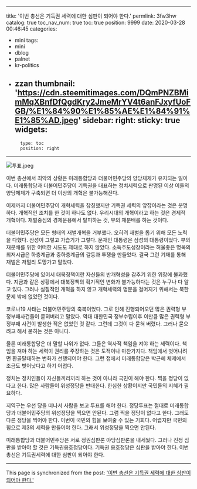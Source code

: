 
---
title: '이번 총선은 기득권 세력에 대한 심판이 되어야 한다.'
permlink: 3fw3hw
catalog: true
toc_nav_num: true
toc: true
position: 9999
date: 2020-03-28 00:46:45
categories:
- mini
tags:
- mini
- dblog
- palnet
- kr-politics
- zzan
thumbnail: 'https://cdn.steemitimages.com/DQmPNZBMimMqXBnfDfQgdKry2JmeMrYV4t6anFJxyfUoFGB/%E1%84%90%E1%85%AE%E1%84%91%E1%85%AD.jpeg'
sidebar:
    right:
        sticky: true
widgets:
    -
        type: toc
        position: right
---


![투표.jpeg](https://cdn.steemitimages.com/DQmPNZBMimMqXBnfDfQgdKry2JmeMrYV4t6anFJxyfUoFGB/%E1%84%90%E1%85%AE%E1%84%91%E1%85%AD.jpeg)


이번 총선에서 최악의 상황은 미래통합당과 더불어민주당의 양당체제가 유지되는 일이다. 미래통합당과 더불어민주당이 기득권을 대표하는 정치세력으로 판명된 이상 이들의 양당체제가 구축되면 더 이상의 개혁은 불가능해진다.

이제까지 더불어민주당이 개혁세력을 참칭했지만 기득권 세력의 앞잡이라는 것은 분명하다. 개혁적인 조치를 한 것이 하나도 없다. 우리시대의 개혁이라고 하는 것은 경제적 개혁이다. 재벌중심의 경제운용에서 탈피하는 것, 부의 재분배를 하는 것이다.

더불어민주당은 모든 형태의 재벌개혁을 거부했다. 오히려 재벌을 돕기 위해 모든 노력을 다했다. 삼성이 그렇고 가습기가 그렇다. 문재인 대통령은 삼성의 대통령이었다. 부의 재분배를 위한 어떠한 시도도 제대로 하지 않았다. 소득주도성장이라는 허울좋은 명목의 최저시급은 하층계급과 중하층계급의 갈등과 투쟁을 만들었다. 결국 그런 기재를 통해 재벌은 저멀리 도망가고 말았다.

더불어민주당에 있어서 대북정책이란 자신들의 반개혁성을 감추기 위한 위장에 불과했다. 지금과 같은 상황에서 대북정책의 획기적인 변화가 불가능하다는 것은 누구나 다 알고 있다. 그러나 실질적인 개혁을 하지 않고 개혁세력의 명분을 걸머지기 위해서는 북한문제 밖에 없었던 것이다.

코로나19 사태는 더불어민주당의 축복이었다. 그로 인해 진행되어오던 많은 권력형 부정부패사건들이 묻혀버리고 말았다. 역대 대한민국 정부수립이후 이만큼 많은 권력형 부정부패 사건이 발생한 적은 없었던 것 같다. 그런데 그것이 다 묻혀 버렸다. 그러나 묻으려고 해서 묻히는 것은 아니다.

물론 미래통합당은 더 말할 나위가 없다. 그들은 역사적 책임을 져야 하는 세력이다. 책임을 져야 하는 세력이 권리를 주장하는 것은 도적이나 마찬가지다. 책임에서 벗어나려면 환골탈태하는 변화가 선행되어야 한다. 그런 점에서 미래통합당은 박근혜 체제에서 조금도 벗어낫다고 하기 어렵다.

정치는 정치인들이 자신들끼리끼리 하는 것이 아니라 국민이 해야 한다. 찍을 정당이 없다고 한다. 많은 사람들이 위성정당을 반대한다. 한심한 상황이지만 국민들의 지혜가 필요하다.

지역구는 우선 당을 떠나서 사람을 보고 투표를 해야 한다. 정당투표는 절대로 미래통합당과 더불어민주당의 위성정당을 찍으면 안된다. 그럼 찍을 정당이 없다고 한다. 그래도 다른 정당을 찍어야 한다. 이번이 국민의 힘을 보여줄 수 있는 기회다. 어렵지만 국민의 힘으로 제3의 세력을 만들어야 한다. 그래서 위성정당을 찍으면 안된다.

미래통합당과 더불어민주당은 서로 정권심판론 야당심판론을 내세웠다. 그러나 진정 심판을 받아야 할 것은 기득권옹호정당이다. 기득권 옹호정당은 심판을 받아야 한다. 이번 총선은 기득권세력에 대한 심판이 되어야 한다.

- - -

This page is synchronized from the post: ['이번 총선은 기득권 세력에 대한 심판이 되어야 한다.'](https://steemit.com/@oldstone/3fw3hw)
